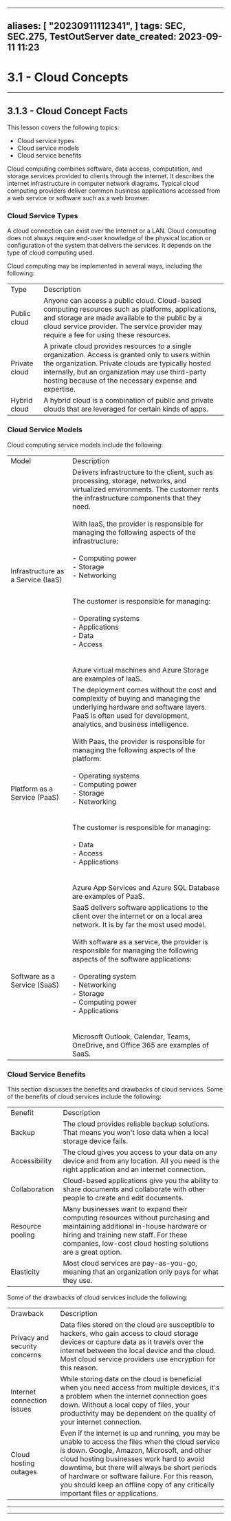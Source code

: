 
---
aliases: [ "20230911112341",  ]
tags: SEC, SEC.275, TestOutServer
date_created: 2023-09-11 11:23
---
# 3.1 - Cloud Concepts
---
## 3.1.3  - Cloud Concept Facts
This lesson covers the following topics:
- Cloud service types
- Cloud service models
- Cloud service benefits

Cloud computing combines software, data access, computation, and storage services provided to clients through the internet. It describes the internet infrastructure in computer network diagrams. Typical cloud computing providers deliver common business applications accessed from a web service or software such as a web browser.

### Cloud Service Types
A cloud connection can exist over the internet or a LAN. Cloud computing does not always require end-user knowledge of the physical location or configuration of the system that delivers the services. It depends on the type of cloud computing used.

Cloud computing may be implemented in several ways, including the following:

|   |   |
|---|---|
|Type|Description|
|Public cloud|Anyone can access a public cloud. Cloud-based computing resources such as platforms, applications, and storage are made available to the public by a cloud service provider. The service provider may require a fee for using these resources.|
|Private cloud|A private cloud provides resources to a single organization. Access is granted only to users within the organization. Private clouds are typically hosted internally, but an organization may use third-party hosting because of the necessary expense and expertise.|
|Hybrid cloud|A hybrid cloud is a combination of public and private clouds that are leveraged for certain kinds of apps.|

### Cloud Service Models
Cloud computing service models include the following:

|   |   |
|---|---|
|Model|Description|
|Infrastructure as a Service (IaaS)|Delivers infrastructure to the client, such as processing, storage, networks, and virtualized environments. The customer rents the infrastructure components that they need.  <br>  <br>With IaaS, the provider is responsible for managing the following aspects of the infrastructure:<br><br>- Computing power<br>- Storage<br>- Networking<br><br>  <br>The customer is responsible for managing:<br><br>- Operating systems<br>- Applications<br>- Data<br>- Access<br><br>  <br>Azure virtual machines and Azure Storage are examples of IaaS.|
|Platform as a Service (PaaS)|The deployment comes without the cost and complexity of buying and managing the underlying hardware and software layers. PaaS is often used for development, analytics, and business intelligence.  <br>  <br>With Paas, the provider is responsible for managing the following aspects of the platform:<br><br>- Operating systems<br>- Computing power<br>- Storage<br>- Networking<br><br>  <br>The customer is responsible for managing:<br><br>- Data<br>- Access<br>- Applications<br><br>  <br>Azure App Services and Azure SQL Database are examples of PaaS.|
|Software as a Service (SaaS)|SaaS delivers software applications to the client over the internet or on a local area network. It is by far the most used model.  <br>  <br>With software as a service, the provider is responsible for managing the following aspects of the software applications:<br><br>- Operating system<br>- Networking<br>- Storage<br>- Computing power<br>- Applications<br><br>  <br>Microsoft Outlook, Calendar, Teams, OneDrive, and Office 365 are examples of SaaS.|

### Cloud Service Benefits
This section discusses the benefits and drawbacks of cloud services. Some of the benefits of cloud services include the following:

|   |   |
|---|---|
|Benefit|Description|
|Backup|The cloud provides reliable backup solutions. That means you won't lose data when a local storage device fails.|
|Accessibility|The cloud gives you access to your data on any device and from any location. All you need is the right application and an internet connection.|
|Collaboration|Cloud-based applications give you the ability to share documents and collaborate with other people to create and edit documents.|
|Resource pooling|Many businesses want to expand their computing resources without purchasing and maintaining additional in-house hardware or hiring and training new staff. For these companies, low-cost cloud hosting solutions are a great option.|
|Elasticity|Most cloud services are pay-as-you-go, meaning that an organization only pays for what they use.|

Some of the drawbacks of cloud services include the following:

|   |   |
|---|---|
|Drawback|Description|
|Privacy and security concerns|Data files stored on the cloud are susceptible to hackers, who gain access to cloud storage devices or capture data as it travels over the internet between the local device and the cloud. Most cloud service providers use encryption for this reason.|
|Internet connection issues|While storing data on the cloud is beneficial when you need access from multiple devices, it's a problem when the internet connection goes down. Without a local copy of files, your productivity may be dependent on the quality of your internet connection.|
|Cloud hosting outages|Even if the internet is up and running, you may be unable to access the files when the cloud service is down. Google, Amazon, Microsoft, and other cloud hosting businesses work hard to avoid downtime, but there will always be short periods of hardware or software failure. For this reason, you should keep an offline copy of any critically important files or applications.|

---
---
